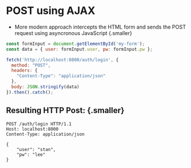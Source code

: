 # POST using AJAX

* More modern approach intercepts the HTML form and sends the POST request using asyncronous JavaScript {.smaller}

<div class='row'>
<div class='cell-4'>

```js {#ajax-1}
const formInput = document.getElementById('my-form');
const data = { user: formInput.user, pw: formInput.pw };

fetch('http://localhost:8000/auth/login', {
  method: "POST",
  headers: {
    "Content-Type": "application/json"
  },
  body: JSON.stringify(data)
}).then().catch();
```

</div>
<div class='cell-2 smallest'>

</div>
</div>

<div class="row fragment" data-index="1">
<div class="cell-4">

## Resulting HTTP Post: {.smaller}

```
POST /auth/login HTTP/1.1
Host: localhost:8000
Content-Type: application/json

{
    "user": "stan",
    "pw": "lee"
}
```

</div>
<div class="cell-2"></div>
</div>